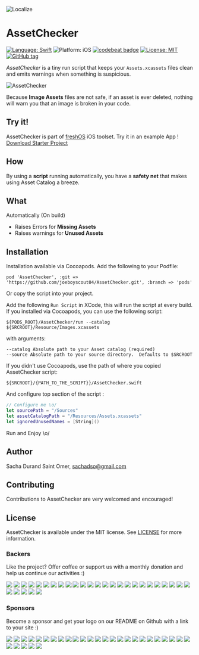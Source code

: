 ![Localize](https://raw.githubusercontent.com/s4cha/AssetChecker/master/banner.png)

# AssetChecker
[![Language: Swift](https://img.shields.io/badge/language-swift-f48041.svg?style=flat)](https://developer.apple.com/swift)
![Platform: iOS](https://img.shields.io/badge/platform-iOS-blue.svg?style=flat)
[![codebeat badge](https://codebeat.co/badges/7c6098dd-e48e-4283-a04e-2b74aeb80a2e)](https://codebeat.co/projects/github-com-s4cha-assetchecker)
[![License: MIT](http://img.shields.io/badge/license-MIT-lightgrey.svg?style=flat)](https://github.com/s4cha/Localize/blob/master/LICENSE)
[![GitHub tag](https://img.shields.io/github/release/freshos/AssetChecker.svg)](https://github.com/freshOS/AssetChecker/releases)

*AssetChecker* is a tiny run script that keeps your `Assets.xcassets` files clean and emits warnings when something is suspicious.


![AssetChecker](https://raw.githubusercontent.com/s4cha/AssetChecker/master/xcodeScreenshot.png)

Because **Image Assets** files are not safe, if an asset is ever deleted, nothing will warn you that an image is broken in your code.

## Try it!

AssetChecker is part of [freshOS](http://freshos.org) iOS toolset. Try it in an example App ! <a class="github-button" href="https://github.com/freshOS/StarterProject/archive/master.zip" data-icon="octicon-cloud-download" data-style="mega" aria-label="Download freshOS/StarterProject on GitHub">Download Starter Project</a>

## How
By using a **script** running automatically, you have a **safety net** that makes using Asset Catalog a breeze.

## What

Automatically (On build)
  - Raises Errors for **Missing Assets**
  - Raises warnings for **Unused Assets**

## Installation

Installation available via Cocoapods.  Add the following to your Podfile:
```shell
pod 'AssetChecker', :git => 'https://github.com/joeboyscout04/AssetChecker.git', :branch => 'pods'
```
Or copy the script into your project.

Add the following `Run Script` in XCode, this will run the script at every build.
If you installed via Cocoapods, you can use the following script:

```shell
${PODS_ROOT}/AssetChecker/run --catalog ${SRCROOT}/Resource/Images.xcassets
```

with arguments:
```
--catalog Absolute path to your Asset catalog (required)
--source Absolute path to your source directory.  Defaults to $SRCROOT
```

If you didn't use Cocoapods, use the path of where you copied AssetChecker script:

```shell
${SRCROOT}/{PATH_TO_THE_SCRIPT}}/AssetChecker.swift
```

And configure top section of the script :
```swift
// Configure me \o/
let sourcePath = "/Sources"
let assetCatalogPath = "/Resources/Assets.xcassets"
let ignoredUnusedNames = [String]()
```
Run and Enjoy \o/


## Author

Sacha Durand Saint Omer, sachadso@gmail.com

## Contributing

Contributions to AssetChecker are very welcomed and encouraged!

## License

AssetChecker is available under the MIT license. See [LICENSE](https://github.com/s4cha/AssetChecker/blob/master/LICENSE) for more information.



### Backers
Like the project? Offer coffee or support us with a monthly donation and help us continue our activities :) 

<a href="https://opencollective.com/freshos/backer/0/website" target="_blank"><img src="https://opencollective.com/freshos/backer/0/avatar.svg"></a>
<a href="https://opencollective.com/freshos/backer/1/website" target="_blank"><img src="https://opencollective.com/freshos/backer/1/avatar.svg"></a>
<a href="https://opencollective.com/freshos/backer/2/website" target="_blank"><img src="https://opencollective.com/freshos/backer/2/avatar.svg"></a>
<a href="https://opencollective.com/freshos/backer/3/website" target="_blank"><img src="https://opencollective.com/freshos/backer/3/avatar.svg"></a>
<a href="https://opencollective.com/freshos/backer/4/website" target="_blank"><img src="https://opencollective.com/freshos/backer/4/avatar.svg"></a>
<a href="https://opencollective.com/freshos/backer/5/website" target="_blank"><img src="https://opencollective.com/freshos/backer/5/avatar.svg"></a>
<a href="https://opencollective.com/freshos/backer/6/website" target="_blank"><img src="https://opencollective.com/freshos/backer/6/avatar.svg"></a>
<a href="https://opencollective.com/freshos/backer/7/website" target="_blank"><img src="https://opencollective.com/freshos/backer/7/avatar.svg"></a>
<a href="https://opencollective.com/freshos/backer/8/website" target="_blank"><img src="https://opencollective.com/freshos/backer/8/avatar.svg"></a>
<a href="https://opencollective.com/freshos/backer/9/website" target="_blank"><img src="https://opencollective.com/freshos/backer/9/avatar.svg"></a>
<a href="https://opencollective.com/freshos/backer/10/website" target="_blank"><img src="https://opencollective.com/freshos/backer/10/avatar.svg"></a>
<a href="https://opencollective.com/freshos/backer/11/website" target="_blank"><img src="https://opencollective.com/freshos/backer/11/avatar.svg"></a>
<a href="https://opencollective.com/freshos/backer/12/website" target="_blank"><img src="https://opencollective.com/freshos/backer/12/avatar.svg"></a>
<a href="https://opencollective.com/freshos/backer/13/website" target="_blank"><img src="https://opencollective.com/freshos/backer/13/avatar.svg"></a>
<a href="https://opencollective.com/freshos/backer/14/website" target="_blank"><img src="https://opencollective.com/freshos/backer/14/avatar.svg"></a>
<a href="https://opencollective.com/freshos/backer/15/website" target="_blank"><img src="https://opencollective.com/freshos/backer/15/avatar.svg"></a>
<a href="https://opencollective.com/freshos/backer/16/website" target="_blank"><img src="https://opencollective.com/freshos/backer/16/avatar.svg"></a>
<a href="https://opencollective.com/freshos/backer/17/website" target="_blank"><img src="https://opencollective.com/freshos/backer/17/avatar.svg"></a>
<a href="https://opencollective.com/freshos/backer/18/website" target="_blank"><img src="https://opencollective.com/freshos/backer/18/avatar.svg"></a>
<a href="https://opencollective.com/freshos/backer/19/website" target="_blank"><img src="https://opencollective.com/freshos/backer/19/avatar.svg"></a>
<a href="https://opencollective.com/freshos/backer/20/website" target="_blank"><img src="https://opencollective.com/freshos/backer/20/avatar.svg"></a>
<a href="https://opencollective.com/freshos/backer/21/website" target="_blank"><img src="https://opencollective.com/freshos/backer/21/avatar.svg"></a>
<a href="https://opencollective.com/freshos/backer/22/website" target="_blank"><img src="https://opencollective.com/freshos/backer/22/avatar.svg"></a>
<a href="https://opencollective.com/freshos/backer/23/website" target="_blank"><img src="https://opencollective.com/freshos/backer/23/avatar.svg"></a>
<a href="https://opencollective.com/freshos/backer/24/website" target="_blank"><img src="https://opencollective.com/freshos/backer/24/avatar.svg"></a>
<a href="https://opencollective.com/freshos/backer/25/website" target="_blank"><img src="https://opencollective.com/freshos/backer/25/avatar.svg"></a>
<a href="https://opencollective.com/freshos/backer/26/website" target="_blank"><img src="https://opencollective.com/freshos/backer/26/avatar.svg"></a>
<a href="https://opencollective.com/freshos/backer/27/website" target="_blank"><img src="https://opencollective.com/freshos/backer/27/avatar.svg"></a>
<a href="https://opencollective.com/freshos/backer/28/website" target="_blank"><img src="https://opencollective.com/freshos/backer/28/avatar.svg"></a>
<a href="https://opencollective.com/freshos/backer/29/website" target="_blank"><img src="https://opencollective.com/freshos/backer/29/avatar.svg"></a>

### Sponsors
Become a sponsor and get your logo on our README on Github with a link to your site :) 

<a href="https://opencollective.com/freshos/sponsor/0/website" target="_blank"><img src="https://opencollective.com/freshos/sponsor/0/avatar.svg"></a>
<a href="https://opencollective.com/freshos/sponsor/1/website" target="_blank"><img src="https://opencollective.com/freshos/sponsor/1/avatar.svg"></a>
<a href="https://opencollective.com/freshos/sponsor/2/website" target="_blank"><img src="https://opencollective.com/freshos/sponsor/2/avatar.svg"></a>
<a href="https://opencollective.com/freshos/sponsor/3/website" target="_blank"><img src="https://opencollective.com/freshos/sponsor/3/avatar.svg"></a>
<a href="https://opencollective.com/freshos/sponsor/4/website" target="_blank"><img src="https://opencollective.com/freshos/sponsor/4/avatar.svg"></a>
<a href="https://opencollective.com/freshos/sponsor/5/website" target="_blank"><img src="https://opencollective.com/freshos/sponsor/5/avatar.svg"></a>
<a href="https://opencollective.com/freshos/sponsor/6/website" target="_blank"><img src="https://opencollective.com/freshos/sponsor/6/avatar.svg"></a>
<a href="https://opencollective.com/freshos/sponsor/7/website" target="_blank"><img src="https://opencollective.com/freshos/sponsor/7/avatar.svg"></a>
<a href="https://opencollective.com/freshos/sponsor/8/website" target="_blank"><img src="https://opencollective.com/freshos/sponsor/8/avatar.svg"></a>
<a href="https://opencollective.com/freshos/sponsor/9/website" target="_blank"><img src="https://opencollective.com/freshos/sponsor/9/avatar.svg"></a>
<a href="https://opencollective.com/freshos/sponsor/10/website" target="_blank"><img src="https://opencollective.com/freshos/sponsor/10/avatar.svg"></a>
<a href="https://opencollective.com/freshos/sponsor/11/website" target="_blank"><img src="https://opencollective.com/freshos/sponsor/11/avatar.svg"></a>
<a href="https://opencollective.com/freshos/sponsor/12/website" target="_blank"><img src="https://opencollective.com/freshos/sponsor/12/avatar.svg"></a>
<a href="https://opencollective.com/freshos/sponsor/13/website" target="_blank"><img src="https://opencollective.com/freshos/sponsor/13/avatar.svg"></a>
<a href="https://opencollective.com/freshos/sponsor/14/website" target="_blank"><img src="https://opencollective.com/freshos/sponsor/14/avatar.svg"></a>
<a href="https://opencollective.com/freshos/sponsor/15/website" target="_blank"><img src="https://opencollective.com/freshos/sponsor/15/avatar.svg"></a>
<a href="https://opencollective.com/freshos/sponsor/16/website" target="_blank"><img src="https://opencollective.com/freshos/sponsor/16/avatar.svg"></a>
<a href="https://opencollective.com/freshos/sponsor/17/website" target="_blank"><img src="https://opencollective.com/freshos/sponsor/17/avatar.svg"></a>
<a href="https://opencollective.com/freshos/sponsor/18/website" target="_blank"><img src="https://opencollective.com/freshos/sponsor/18/avatar.svg"></a>
<a href="https://opencollective.com/freshos/sponsor/19/website" target="_blank"><img src="https://opencollective.com/freshos/sponsor/19/avatar.svg"></a>
<a href="https://opencollective.com/freshos/sponsor/20/website" target="_blank"><img src="https://opencollective.com/freshos/sponsor/20/avatar.svg"></a>
<a href="https://opencollective.com/freshos/sponsor/21/website" target="_blank"><img src="https://opencollective.com/freshos/sponsor/21/avatar.svg"></a>
<a href="https://opencollective.com/freshos/sponsor/22/website" target="_blank"><img src="https://opencollective.com/freshos/sponsor/22/avatar.svg"></a>
<a href="https://opencollective.com/freshos/sponsor/23/website" target="_blank"><img src="https://opencollective.com/freshos/sponsor/23/avatar.svg"></a>
<a href="https://opencollective.com/freshos/sponsor/24/website" target="_blank"><img src="https://opencollective.com/freshos/sponsor/24/avatar.svg"></a>
<a href="https://opencollective.com/freshos/sponsor/25/website" target="_blank"><img src="https://opencollective.com/freshos/sponsor/25/avatar.svg"></a>
<a href="https://opencollective.com/freshos/sponsor/26/website" target="_blank"><img src="https://opencollective.com/freshos/sponsor/26/avatar.svg"></a>
<a href="https://opencollective.com/freshos/sponsor/27/website" target="_blank"><img src="https://opencollective.com/freshos/sponsor/27/avatar.svg"></a>
<a href="https://opencollective.com/freshos/sponsor/28/website" target="_blank"><img src="https://opencollective.com/freshos/sponsor/28/avatar.svg"></a>
<a href="https://opencollective.com/freshos/sponsor/29/website" target="_blank"><img src="https://opencollective.com/freshos/sponsor/29/avatar.svg"></a>
